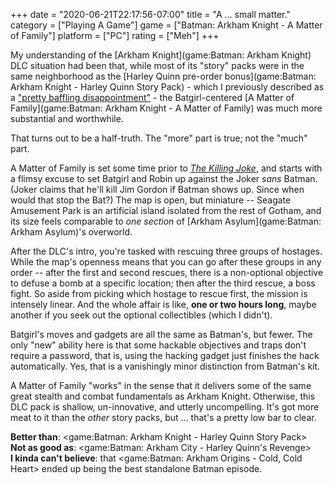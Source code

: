 +++
date = "2020-06-21T22:17:56-07:00"
title = "A ... small matter."
category = ["Playing A Game"]
game = ["Batman: Arkham Knight - A Matter of Family"]
platform = ["PC"]
rating = ["Meh"]
+++

My understanding of the [Arkham Knight](game:Batman: Arkham Knight) DLC situation had been that, while most of its "story" packs were in the same neighborhood as the [Harley Quinn pre-order bonus](game:Batman: Arkham Knight - Harley Quinn Story Pack) - which I previously described as a ["pretty baffling disappointment"](%site.BaseURL%2015/06/30/almost-the-game-gotham-deserves/) - the Batgirl-centered [A Matter of Family](game:Batman: Arkham Knight - A Matter of Family) was much more substantial and worthwhile.

That turns out to be a half-truth.  The "more" part is true; not the "much" part.

A Matter of Family is set some time prior to <i><a href="https://en.wikipedia.org/wiki/Batman:_The_Killing_Joke">The Killing Joke</a></i>, and starts with a flimsy excuse to set Batgirl and Robin up against the Joker <i>sans</i> Batman.  (Joker claims that he'll kill Jim Gordon if Batman shows up.  Since when would that stop the Bat?)  The map is open, but miniature -- Seagate Amusement Park is an artificial island isolated from the rest of Gotham, and its size feels comparable to <i>one section</i> of [Arkham Asylum](game:Batman: Arkham Asylum)'s overworld.

After the DLC's intro, you're tasked with rescuing three groups of hostages.  While the map's openness means that you can go after these groups in any order -- after the first and second rescues, there is a non-optional objective to defuse a bomb at a specific location; then after the third rescue, a boss fight.  So aside from picking which hostage to rescue first, the mission is intensely linear.  And the whole affair is like, <b>one or two hours long</b>, maybe another if you seek out the optional collectibles (which I didn't).

Batgirl's moves and gadgets are all the same as Batman's, but fewer.  The only "new" ability here is that some hackable objectives and traps don't require a password, that is, using the hacking gadget just finishes the hack automatically.  Yes, that is a vanishingly minor distinction from Batman's kit.

A Matter of Family "works" in the sense that it delivers some of the same great stealth and combat fundamentals as Arkham Knight.  Otherwise, this DLC pack is shallow, un-innovative, and utterly uncompelling.  It's got more meat to it than the <i>other</i> story packs, but ... that's a pretty low bar to clear.

<b>Better than</b>: <game:Batman: Arkham Knight - Harley Quinn Story Pack>  
<b>Not as good as</b>: <game:Batman: Arkham City - Harley Quinn's Revenge>  
<b>I kinda can't believe</b>: that <game:Batman: Arkham Origins - Cold, Cold Heart> ended up being the best standalone Batman episode.
